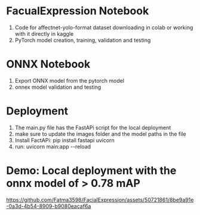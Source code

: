 # FacualExpression Notebook
1. Code for affectnet-yolo-format dataset downloading in colab or working with it directly in kaggle
2. PyTorch model creation, training, validation and testing

# ONNX Notebook
1. Export ONNX model from the pytorch model
2. onnex model validation and testing

# Deployment
1. The main.py file has the FastAPi script for the local deployment
2. make sure to update the images folder and the model paths in the file
3. Install FactAPi: pip install fastapi uvicorn
5. run: uvicorn main:app --reload

# Demo: Local deployment with the onnx model of > 0.78 mAP



https://github.com/Fatma3598/FacialExpression/assets/50721861/8be9a91e-0a3d-4b54-8909-b9080eacaf6a


